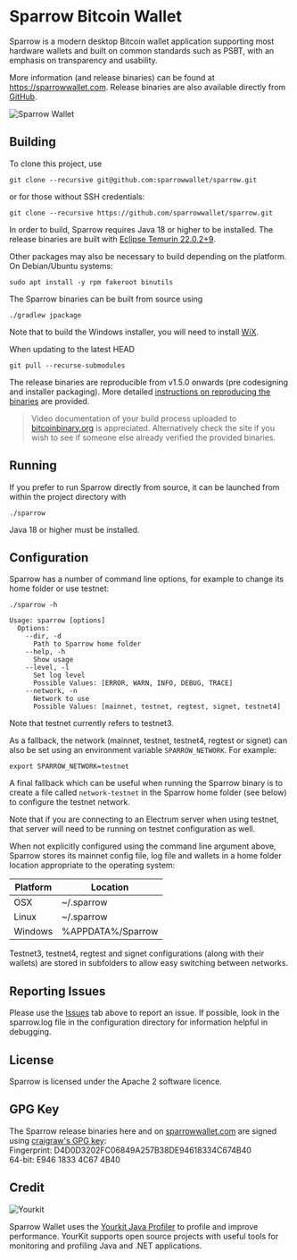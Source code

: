 # Sparrow Bitcoin Wallet

Sparrow is a modern desktop Bitcoin wallet application supporting most hardware wallets and built on common standards such as PSBT, with an emphasis on transparency and usability.

More information (and release binaries) can be found at https://sparrowwallet.com. Release binaries are also available directly from [GitHub](https://github.com/sparrowwallet/sparrow/releases).

![Sparrow Wallet](https://sparrowwallet.com/assets/images/control-your-sends.png)

## Building

To clone this project, use

`git clone --recursive git@github.com:sparrowwallet/sparrow.git`

or for those without SSH credentials:

`git clone --recursive https://github.com/sparrowwallet/sparrow.git`

In order to build, Sparrow requires Java 18 or higher to be installed. 
The release binaries are built with [Eclipse Temurin 22.0.2+9](https://github.com/adoptium/temurin22-binaries/releases/tag/jdk-22.0.2%2B9).

Other packages may also be necessary to build depending on the platform. On Debian/Ubuntu systems:

`sudo apt install -y rpm fakeroot binutils`


The Sparrow binaries can be built from source using

`./gradlew jpackage`

Note that to build the Windows installer, you will need to install [WiX](https://github.com/wixtoolset/wix3/releases).

When updating to the latest HEAD

`git pull --recurse-submodules`

The release binaries are reproducible from v1.5.0 onwards (pre codesigning and installer packaging). More detailed [instructions on reproducing the binaries](docs/reproducible.md) are provided.

> Video documentation of your build process uploaded to [bitcoinbinary.org](https://bitcoinbinary.org/) is appreciated. Alternatively check the site if you wish to see if someone else already verified the provided binaries. 

## Running

If you prefer to run Sparrow directly from source, it can be launched from within the project directory with

`./sparrow`

Java 18 or higher must be installed. 

## Configuration

Sparrow has a number of command line options, for example to change its home folder or use testnet:

```
./sparrow -h

Usage: sparrow [options]
  Options:
    --dir, -d
      Path to Sparrow home folder
    --help, -h
      Show usage
    --level, -l
      Set log level
      Possible Values: [ERROR, WARN, INFO, DEBUG, TRACE]      
    --network, -n
      Network to use
      Possible Values: [mainnet, testnet, regtest, signet, testnet4]
```

Note that testnet currently refers to testnet3.

As a fallback, the network (mainnet, testnet, testnet4, regtest or signet) can also be set using an environment variable `SPARROW_NETWORK`. For example:

`export SPARROW_NETWORK=testnet`

A final fallback which can be useful when running the Sparrow binary is to create a file called ``network-testnet`` in the Sparrow home folder (see below) to configure the testnet network.

Note that if you are connecting to an Electrum server when using testnet, that server will need to be running on testnet configuration as well.

When not explicitly configured using the command line argument above, Sparrow stores its mainnet config file, log file and wallets in a home folder location appropriate to the operating system:

| Platform | Location |
|----------| -------- |
| OSX      | ~/.sparrow |
| Linux    | ~/.sparrow |
| Windows  | %APPDATA%/Sparrow |

Testnet3, testnet4, regtest and signet configurations (along with their wallets) are stored in subfolders to allow easy switching between networks.

## Reporting Issues

Please use the [Issues](https://github.com/sparrowwallet/sparrow/issues) tab above to report an issue. If possible, look in the sparrow.log file in the configuration directory for information helpful in debugging. 

## License

Sparrow is licensed under the Apache 2 software licence.

## GPG Key

The Sparrow release binaries here and on [sparrowwallet.com](https://sparrowwallet.com/download/) are signed using [craigraw's GPG key](https://keybase.io/craigraw):  
Fingerprint: D4D0D3202FC06849A257B38DE94618334C674B40  
64-bit: E946 1833 4C67 4B40

## Credit

![Yourkit](https://www.yourkit.com/images/yklogo.png)

Sparrow Wallet uses the [Yourkit Java Profiler](https://www.yourkit.com/java/profiler/) to profile and improve performance. 
YourKit supports open source projects with useful tools for monitoring and profiling Java and .NET applications.
